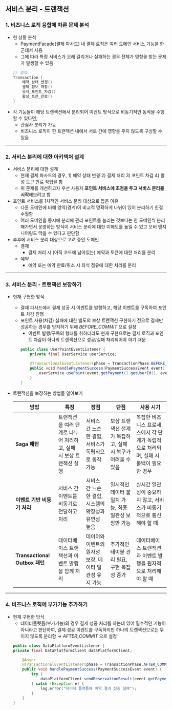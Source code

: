 ## 서비스 분리 - 트랜잭션

### 1. 비즈니스 로직 융합에 따른 문제 분석
- 현 상황 분석
  - PaymentFacade(결제 파사드) 내 결제 로직은 여러 도메인 서비스 기능을 한군데서 사용
  - 그에 따라 특정 서비스가 오래 걸리거나 실패하는 경우 전체가 영향을 받는 문제가 발생할 수 있음
  ```java
  // 결제
  Transaction {
      예약_상태_변경()
      결제_정보_저장()
      유저_포인트_차감()
      활성_토큰_만료()
  }
  ```
- 각 기능들이 해당 트랜잭션에서 분리되어 이벤트 방식으로 비동기적인 동작을 수행할 수 있다면,
  - 관심사 분리가 가능
  - 비즈니스 로직이 한 트랜잭션 내에서 서로 간에 영향을 주지 않도록 구성할 수 있음
  
---

### 2. 서비스 분리에 대한 아키텍처 설계
- 서비스 분리에 대한 설계
  - 현재 결제 파사드의 경우, 1) 예약 상태 변경  2) 결제 처리  3) 포인트 차감  4) 활성 토큰 만료 작업을 함
  - 위 문제를 개선하고자 우선 사용자 **포인트 서비스에 초점을 두고 서비스 분리를 시작**해보려고 함
- 포인트 서비스를 1차적인 서비스 분리 대상으로 잡은 이유
  - 다른 도메인에 비해 영역(경계)이 비교적 명확하게 나뉘어 있어 분리하기 한결 수월함
  - 여러 도메인을 동시에 분리해 관리 포인트를 늘리는 것보다는 한 도메인씩 분리해가면서 운영하는 방식이 서비스 분리에 대한 이해도를 높일 수 있고 오버 엔지니어링도 막을 수 있다고 판단함
- 추후에 서비스 분리 대상으로 고려 중인 도메인
  - 결제
    - 결제 처리 시 (아직 코드에 남아있는) 예약과 토큰에 대한 처리를 분리
  - 예약
    - 예약 또는 예약 만료/취소 시 좌석 점유에 대한 처리를 분리

---

### 3. 서비스 분리 - 트랜잭션 보장하기
- 현재 구현한 방식
  - 결제 파사드에서 결제 성공 시 이벤트를 발행하고, 해당 이벤트를 구독하여 포인트 차감 진행
  - 포인트 사용(차감) 실패에 대한 별도의 보상 트랜잭션 구현하기 전으로 결제만 성공하는 경우를 방지하기 위해 _BEFORE_COMMIT_ 으로 설정
    - 이벤트 발행/구독의 형태를 취하더라도 현재 구현으로는 결제 로직과 포인트 차감이 하나의 트랜잭션으로 성공/실패 처리되어야 하기 때문
    ```java
    public class UserPointEventListener {
        private final UserService userService;
  
        @TransactionalEventListener(phase = TransactionPhase.BEFORE_COMMIT)
        public void handlePaymentSuccess(PaymentSuccessEvent event) {
            userService.usePoint(event.getPayment().getUserId(), event.getPayment().getPaidPrice());
        }
    }
    ```
- 트랜잭션을 보장하는 방법들 알아보기

  | **방법** | **특징** | **장점** | **단점** | **사용 시기** |
  |---------|---------|---------|---------|-------------|
  | **Saga 패턴** | 트랜잭션을 여러 단계로 나누어 처리하고, 실패 시 보상 트랜잭션 실행 | 서비스 간 느슨한 결합, 서비스가 독립적으로 동작 가능 | 보상 트랜잭션 설계가 복잡하고, 실패 시 복구가 어려울 수 있음 | 복잡한 비즈니스 프로세스에서 각 단계가 독립적으로 처리되며, 실패 시 롤백이 필요한 경우 |
  | **이벤트 기반 비동기 처리** | 서비스 간 이벤트를 비동기로 전달하고 처리 | 서비스 간 느슨한 결합, 시스템의 확장성과 유연성 높음 | 일시적인 데이터 불일치 가능, 최종 일관성 보장만 가능 | 실시간 일관성이 중요하지 않고, 서비스가 비동기적으로 통신해야 할 때 |
  | **Transactional Outbox 패턴** | 데이터베이스 트랜잭션과 이벤트 발행을 함께 처리 | 데이터와 이벤트의 원자성 보장, 데이터 일관성 유지 가능 | 추가적인 테이블 관리 필요, 구현 복잡성 증가 | 데이터베이스 트랜잭션과 이벤트 발행을 원자적으로 처리해야 할 때 |

---

### 4. 비즈니스 로직에 부가기능 추가하기
- 현재 구현한 방식
  - 데이터플랫폼(부가기능)의 경우 결제 성공 처리를 하는데 있어 필수적인 기능이 아니라고 판단하여, 결제 성공 이벤트를 구독하지만 하나의 트랜잭션으로는 묶이지 않도록 분리함 → _AFTER_COMMIT_ 으로 설정
  ```java
  public class DataPlatformEventListener {
  private final DataPlatformClient dataPlatformClient;

      @Async
      @TransactionalEventListener(phase = TransactionPhase.AFTER_COMMIT)
      public void handlePaymentSuccess(PaymentSuccessEvent event) {
          try {
              dataPlatformClient.sendReservationResult(event.getPayment(), event.getReservation());
          } catch (Exception e) {
              log.error("데이터 플랫폼에 예약 결과 전송 실패");
          }
      }
  }  
  ```